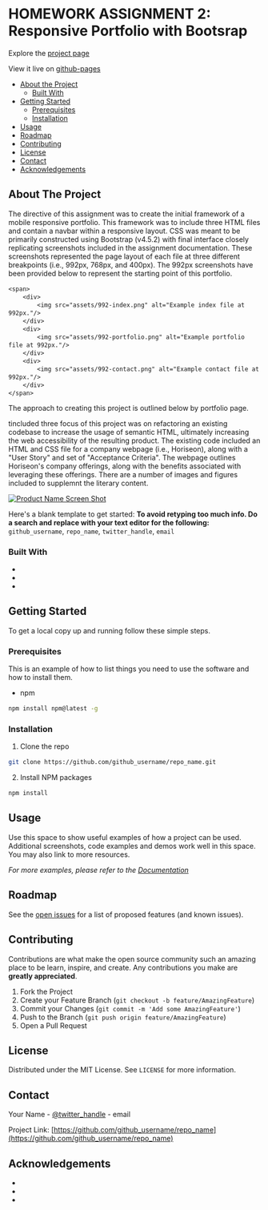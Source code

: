 # HOMEWORK ASSIGNMENT 2: Responsive Portfolio with Bootsrap

Explore the [project page](https://github.com/cynthiwu/hw2-bootstrap-responsive)

View it live on [github-pages](https://cynthiwu.github.io/hw2-bootstrap-responsive/)


* [About the Project](#about-the-project)
  * [Built With](#built-with)
* [Getting Started](#getting-started)
  * [Prerequisites](#prerequisites)
  * [Installation](#installation)
* [Usage](#usage)
* [Roadmap](#roadmap)
* [Contributing](#contributing)
* [License](#license)
* [Contact](#contact)
* [Acknowledgements](#acknowledgements)


## About The Project

The directive of this assignment was to create the initial framework of a mobile responsive portfolio. This framework was to include three HTML files and contain a navbar within a responsive layout. CSS was meant to be primarily constructed using Bootstrap (v4.5.2) with final interface closely replicating screenshots included in the assignment documentation. These screenshots represented the page layout of each file at three different breakpoints (i.e., 992px, 768px, and 400px). The 992px screenshots have been provided below to represent the starting point of this portfolio.
    
    <span>
        <div>
            <img src="assets/992-index.png" alt="Example index file at 992px."/>
        </div>
        <div>
            <img src="assets/992-portfolio.png" alt="Example portfolio file at 992px."/>
        </div>
        <div>
            <img src="assets/992-contact.png" alt="Example contact file at 992px."/>
        </div>
    </span>



The approach to creating this project is outlined below by portfolio page. 



tincluded three focus of this project was on refactoring an existing codebase to increase the usage of semantic HTML, ultimately increasing the web accessibility of the resulting product. The existing code included an HTML and CSS file for a company webpage (i.e., Horiseon), along with a "User Story" and set of "Acceptance Criteria". The webpage outlines Horiseon's company offerings, along with the benefits associated with leveraging these offerings. There are a number of images and figures included to supplemnt the literary content. 

[![Product Name Screen Shot][product-screenshot]](https://example.com)

Here's a blank template to get started:
**To avoid retyping too much info. Do a search and replace with your text editor for the following:**
`github_username`, `repo_name`, `twitter_handle`, `email`


### Built With

* []()
* []()
* []()



<!-- GETTING STARTED -->
## Getting Started

To get a local copy up and running follow these simple steps.

### Prerequisites

This is an example of how to list things you need to use the software and how to install them.
* npm
```sh
npm install npm@latest -g
```

### Installation

1. Clone the repo
```sh
git clone https://github.com/github_username/repo_name.git
```
2. Install NPM packages
```sh
npm install
```



<!-- USAGE EXAMPLES -->
## Usage

Use this space to show useful examples of how a project can be used. Additional screenshots, code examples and demos work well in this space. You may also link to more resources.

_For more examples, please refer to the [Documentation](https://example.com)_



<!-- ROADMAP -->
## Roadmap

See the [open issues](https://github.com/github_username/repo_name/issues) for a list of proposed features (and known issues).



<!-- CONTRIBUTING -->
## Contributing

Contributions are what make the open source community such an amazing place to be learn, inspire, and create. Any contributions you make are **greatly appreciated**.

1. Fork the Project
2. Create your Feature Branch (`git checkout -b feature/AmazingFeature`)
3. Commit your Changes (`git commit -m 'Add some AmazingFeature'`)
4. Push to the Branch (`git push origin feature/AmazingFeature`)
5. Open a Pull Request



<!-- LICENSE -->
## License

Distributed under the MIT License. See `LICENSE` for more information.



<!-- CONTACT -->
## Contact

Your Name - [@twitter_handle](https://twitter.com/twitter_handle) - email

Project Link: [https://github.com/github_username/repo_name](https://github.com/github_username/repo_name)



<!-- ACKNOWLEDGEMENTS -->
## Acknowledgements

* []()
* []()
* []()





<!-- MARKDOWN LINKS & IMAGES -->
<!-- https://www.markdownguide.org/basic-syntax/#reference-style-links -->
[contributors-shield]: https://img.shields.io/github/contributors/github_username/repo.svg?style=flat-square
[contributors-url]: https://github.com/github_username/repo/graphs/contributors
[forks-shield]: https://img.shields.io/github/forks/github_username/repo.svg?style=flat-square
[forks-url]: https://github.com/github_username/repo/network/members
[stars-shield]: https://img.shields.io/github/stars/github_username/repo.svg?style=flat-square
[stars-url]: https://github.com/github_username/repo/stargazers
[issues-shield]: https://img.shields.io/github/issues/github_username/repo.svg?style=flat-square
[issues-url]: https://github.com/github_username/repo/issues
[license-shield]: https://img.shields.io/github/license/github_username/repo.svg?style=flat-square
[license-url]: https://github.com/github_username/repo/blob/master/LICENSE.txt
[linkedin-shield]: https://img.shields.io/badge/-LinkedIn-black.svg?style=flat-square&logo=linkedin&colorB=555
[linkedin-url]: https://linkedin.com/in/github_username
[product-screenshot]: images/screenshot.png